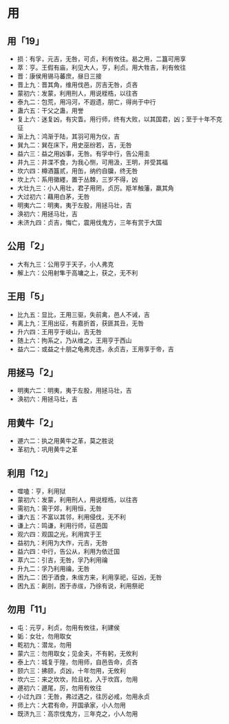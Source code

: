 # 用
## 用「19」
* 损：有孚，元吉，无咎，可贞，利有攸往。曷之用，二簋可用享
* 萃：亨。王假有庙，利见大人，亨，利贞。用大牲吉，利有攸往
* 晋：康侯用锡马蕃庶，昼日三接
* 晋上九：晋其角，维用伐邑，厉吉无咎，贞吝
* 蒙初六：发蒙，利用刑人，用说桎梏，以往吝
* 泰九二：包荒，用冯河，不遐遗，朋亡，得尚于中行
* 蛊六五：干父之蛊，用誉
* 复上六：迷复凶，有灾眚。用行师，终有大败，以其国君，凶；至于十年不克征
* 渐上九：鸿渐于陆，其羽可用为仪，吉
* 巽九二：巽在床下，用史巫纷若，吉，无咎
* 益六三：益之用凶事，无咎。有孚中行，告公用圭
* 井九三：井渫不食，为我心恻，可用汲，王明，并受其福
* 坎六四：樽酒簋贰，用缶，纳约自牖，终无咎
* 坎上六：系用徽纆，置于丛棘，三岁不得，凶
* 大壮九三：小人用壮，君子用罔，贞厉。羝羊触藩，羸其角
* 大过初六：藉用白茅，无咎
* 明夷六二：明夷，夷于左股，用拯马壮，吉
* 涣初六：用拯马壮，吉
* 未济九四：贞吉，悔亡，震用伐鬼方，三年有赏于大国
## 公用「2」
* 大有九三：公用亨于天子，小人弗克
* 解上六：公用射隼于高墉之上，获之，无不利
## 王用「5」
* 比九五：显比，王用三驱，失前禽，邑人不诫，吉
* 离上九：王用出征，有嘉折首，获匪其丑，无咎
* 升六四：王用亨于岐山，吉无咎
* 随上六：拘系之，乃从维之，王用亨于西山
* 益六二：或益之十朋之龟弗克违，永贞吉，王用享于帝，吉
## 用拯马「2」
* 明夷六二：明夷，夷于左股，用拯马壮，吉
* 涣初六：用拯马壮，吉
## 用黄牛「2」
* 遯六二：执之用黄牛之革，莫之胜说
* 革初九：巩用黄牛之革
## 利用「12」
* 噬嗑：亨，利用狱
* 蒙初六：发蒙，利用刑人，用说桎梏，以往吝
* 需初九：需于郊，利用恒，无咎
* 谦六五：不富以其邻，利用侵伐，无不利
* 谦上六：鸣谦，利用行师，征邑国
* 观六四：观国之光，利用宾于王
* 益初九：利用为大作，元吉，无咎
* 益六四：中行，告公从，利用为依迁国
* 萃六二：引吉，无咎，孚乃利用禴
* 升九二：孚乃利用禴，无咎
* 困九二：困于酒食，朱绂方来，利用享祀，征凶，无咎
* 困九五：劓刖，困于赤绂，乃徐有说，利用祭祀
## 勿用「11」
* 屯：元亨，利贞，勿用有攸往，利建侯
* 姤：女壮，勿用取女
* 乾初九：潜龙，勿用
* 蒙六三：勿用取女；见金夫，不有躬，无攸利
* 泰上六：城复于隍，勿用师，自邑告命，贞吝
* 颐六三：拂颐，贞凶，十年勿用，无攸利
* 坎六三：来之坎坎，险且枕，入于坎窞，勿用
* 遯初六：遯尾，厉，勿用有攸往
* 小过九四：无咎，弗过遇之，往厉必戒，勿用永贞
* 师上六：大君有命，开国承家，小人勿用
* 既济九三：高宗伐鬼方，三年克之，小人勿用